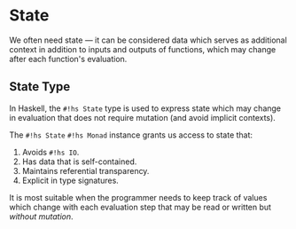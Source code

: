 # State

We often need state — it can be considered data which serves as additional
context in addition to inputs and outputs of functions, which may change after
each function's evaluation.

## State Type

In Haskell, the `#!hs State` type is used to express state which may
change in evaluation that does not require mutation (and avoid implicit 
contexts).

The `#!hs State` `#!hs Monad` instance grants us access to state that:

1. Avoids `#!hs IO`.
2. Has data that is self-contained.
3. Maintains referential transparency.
4. Explicit in type signatures.

It is most suitable when the programmer needs to keep track of values which 
change with each evaluation step that may be read or written but *without
mutation*.

